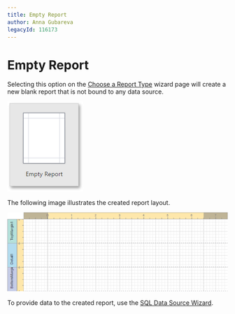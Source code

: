 ```yaml
---
title: Empty Report
author: Anna Gubareva
legacyId: 116173
---
```

# Empty Report
Selecting this option on the [Choose a Report Type](choose-a-report-type.md) wizard page will create a new blank report that is not bound to any data source.

![web-designer-report-type-empty](../../../../images/img125724.png)

The following image illustrates the created report layout.

![web-designer-empty-report-layout](../../../../images/img125725.png)

To provide data to the created report, use the [SQL Data Source Wizard](../sql-data-source-wizard.md).